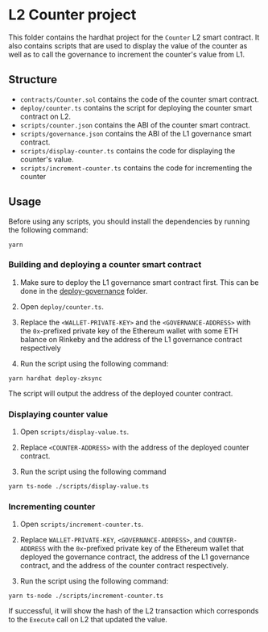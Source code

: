 # L2 Counter project

This folder contains the hardhat project for the `Counter` L2 smart contract. It also contains scripts that are used to display the value of the counter as well as to call the governance to increment the counter's value from L1.

## Structure

- `contracts/Counter.sol` contains the code of the counter smart contract.
- `deploy/counter.ts` contains the script for deploying the counter smart contract on L2.
- `scripts/counter.json` contains the ABI of the counter smart contract.
- `scripts/governance.json` contains the ABI of the L1 governance smart contract.
- `scripts/display-counter.ts` contains the code for displaying the counter's value.
- `scripts/increment-counter.ts` contains the code for incrementing the counter 

## Usage

Before using any scripts, you should install the dependencies by running the following command:

```
yarn
```

### Building and deploying a counter smart contract

1. Make sure to deploy the L1 governance smart contract first. This can be done in the [deploy-governance](../deploy-governance) folder.

2. Open `deploy/counter.ts`. 

3. Replace the `<WALLET-PRIVATE-KEY>` and the `<GOVERNANCE-ADDRESS>` with the `0x`-prefixed private key of the Ethereum wallet with some ETH balance on Rinkeby and the address of the L1 governance contract respectively

4. Run the script using the following command:

```
yarn hardhat deploy-zksync
```

The script will output the address of the deployed counter contract.

### Displaying counter value

1. Open `scripts/display-value.ts`. 

2. Replace `<COUNTER-ADDRESS>` with the address of the deployed counter contract.

3. Run the script using the following command

```
yarn ts-node ./scripts/display-value.ts
```

### Incrementing counter

1. Open `scripts/increment-counter.ts`.

2. Replace `WALLET-PRIVATE-KEY`, `<GOVERNANCE-ADDRESS>`, and `COUNTER-ADDRESS` with the `0x`-prefixed private key of the Ethereum wallet that deployed the governance contract, the address of the L1 governance contract, and the address of the counter contract respectively.

3. Run the script using the following command:

```
yarn ts-node ./scripts/increment-counter.ts
```

If successful, it will show the hash of the L2 transaction which corresponds to the `Execute` call on L2 that updated the value.
